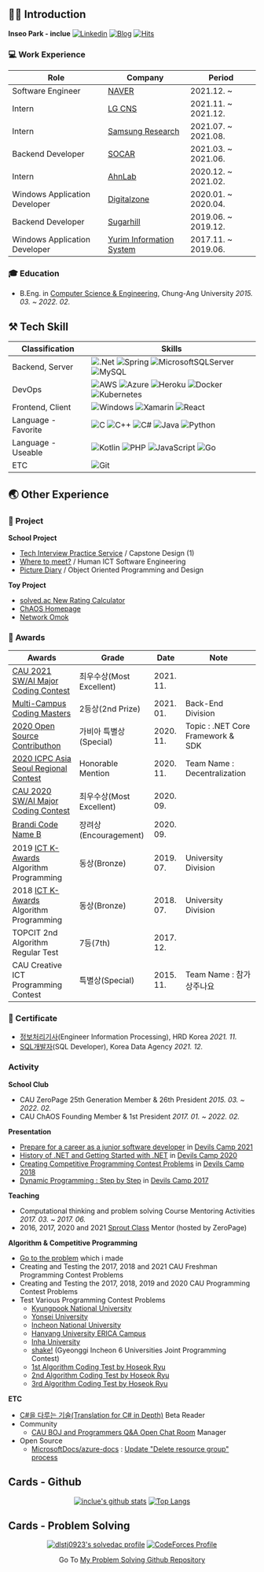 ## 🙋‍♂️ Introduction
**Inseo Park - inclue** 
[![Linkedin](https://img.shields.io/badge/-LinkedIn-blue?style=flat-square&logo=Linkedin&logoColor=white)](https://www.linkedin.com/in/inclue/)
[![Blog](http://img.shields.io/badge/-Tech%20blog-black?style=flat-square&logo=blogger&logoColor=white)](https://inclue.kr/)
[![Hits](https://hits.seeyoufarm.com/api/count/incr/badge.svg?url=https%3A%2F%2Fgithub.com%2Finclue)](https://github.com/inclue)

### 💻 Work Experience
| Role | Company | Period |
|---|---|---|
| Software Engineer |[NAVER](https://navercorp.com/)|2021.12. ~ |
| Intern |[LG CNS](https://lgcns.com/)|2021.11. ~ 2021.12.|
| Intern |[Samsung Research](https://research.samsung.com/)|2021.07. ~ 2021.08.|
| Backend Developer |[SOCAR](https://www.socar.kr/)|2021.03. ~ 2021.06.|
| Intern |[AhnLab](https://www.ahnlab.com/kr/site/main.do)|2020.12. ~ 2021.02.|
| Windows Application Developer |[Digitalzone](http://www.digitalzone.co.kr/index.php)|2020.01. ~ 2020.04.|
| Backend Developer |[Sugarhill](https://www.sugarhill.co.kr/)|2019.06. ~ 2019.12.|
| Windows Application Developer |[Yurim Information System](https://yurim-info.com/)|2017.11. ~ 2019.06.|

### 🎓 Education
 - B.Eng. in [Computer Science & Engineering](https://cse.cau.ac.kr/main.php), Chung-Ang University *2015. 03. ~ 2022. 02.*

## ⚒ Tech Skill
|Classification|Skills|
|---|---|
|Backend, Server|![.Net](https://img.shields.io/badge/.NET-5C2D91?style=for-the-badge&logo=.net&logoColor=white) ![Spring](https://img.shields.io/badge/spring-%236DB33F.svg?style=for-the-badge&logo=spring&logoColor=white) ![MicrosoftSQLServer](https://img.shields.io/badge/Microsoft%20SQL%20Sever-CC2927?style=for-the-badge&logo=microsoft%20sql%20server&logoColor=white) ![MySQL](https://img.shields.io/badge/mysql-%2300f.svg?style=for-the-badge&logo=mysql&logoColor=white)|
|DevOps|![AWS](https://img.shields.io/badge/AWS-%23FF9900.svg?style=for-the-badge&logo=amazon-aws&logoColor=white) ![Azure](https://img.shields.io/badge/azure-%230072C6.svg?style=for-the-badge&logo=azure-devops&logoColor=white) ![Heroku](https://img.shields.io/badge/heroku-%23430098.svg?style=for-the-badge&logo=heroku&logoColor=white) ![Docker](https://img.shields.io/badge/docker-%230db7ed.svg?style=for-the-badge&logo=docker&logoColor=white) ![Kubernetes](https://img.shields.io/badge/kubernetes-%23326ce5.svg?style=for-the-badge&logo=kubernetes&logoColor=white)|
|Frontend, Client|![Windows](https://img.shields.io/badge/Windows-0078D6?style=for-the-badge&logo=windows&logoColor=white) ![Xamarin](https://img.shields.io/badge/Xamarin-3199DC?style=for-the-badge&logo=xamarin&logoColor=white) ![React](https://img.shields.io/badge/react-%2320232a.svg?style=for-the-badge&logo=react&logoColor=%2361DAFB)|
|Language - Favorite|![C](https://img.shields.io/badge/c-%2300599C.svg?style=for-the-badge&logo=c&logoColor=white) ![C++](https://img.shields.io/badge/c++-%2300599C.svg?style=for-the-badge&logo=c%2B%2B&logoColor=white) ![C#](https://img.shields.io/badge/c%23-%23239120.svg?style=for-the-badge&logo=c-sharp&logoColor=white) ![Java](https://img.shields.io/badge/java-%23ED8B00.svg?style=for-the-badge&logo=java&logoColor=white) ![Python](https://img.shields.io/badge/python-3670A0?style=for-the-badge&logo=python&logoColor=ffdd54)|
|Language - Useable|![Kotlin](https://img.shields.io/badge/kotlin-%230095D5.svg?style=for-the-badge&logo=kotlin&logoColor=white) ![PHP](https://img.shields.io/badge/php-%23777BB4.svg?style=for-the-badge&logo=php&logoColor=white) ![JavaScript](https://img.shields.io/badge/javascript-%23323330.svg?style=for-the-badge&logo=javascript&logoColor=%23F7DF1E) ![Go](https://img.shields.io/badge/go-%2300ADD8.svg?style=for-the-badge&logo=go&logoColor=white)|
|ETC|![Git](https://img.shields.io/badge/git-%23F05033.svg?style=for-the-badge&logo=git&logoColor=white)|

## 🌏 Other Experience
### 📝 Project
**School Project**
 - [Tech Interview Practice Service](https://github.com/zeropage/tips) / Capstone Design (1)
 - [Where to meet?](https://github.com/ChristopherJdL/wheretomeet-api) / Human ICT Software Engineering
 - [Picture Diary](https://github.com/inclue/PictureDiary) / Object Oriented Programming and Design

**Toy Project**
 - [solved.ac New Rating Calculator](https://github.com/inclue/SolvedacNewratingCalculator)
 - [ChAOS Homepage](https://github.com/cauchaos/cauchaos.github.io)
 - [Network Omok](https://github.com/ZeroPage/NetworkOmokProject)

### 🏅 Awards
|Awards|Grade|Date|Note|
|---|---|---|---|
|[CAU 2021 SW/AI Major Coding Contest](https://programmers.co.kr/competitions/1736/)|최우수상(Most Excellent)|2021. 11.||
|[Multi-Campus Coding Masters](https://www.multicampus.com/common/board/boardMstr/124386?bltndSno=12351964)|2등상(2nd Prize)|2021. 01.|Back-End Division|
|[2020 Open Source Contributhon](https://www.oss.kr/contributhon_notice/show/bf01f047-eb8e-429a-a986-3560bf6d691e)|가비아 특별상(Special)|2020. 11.|Topic : .NET Core Framework & SDK|
|[2020 ICPC Asia Seoul Regional Contest](http://icpckorea.org/2020-seoul/regional)|Honorable Mention|2020. 11.|Team Name : Decentralization|
|[CAU 2020 SW/AI Major Coding Contest](https://programmers.co.kr/competitions/515/)|최우수상(Most Excellent)|2020. 09.||
|[Brandi Code Name B](https://brandi.goorm.io/assessment/22248/2020-%EB%B8%8C%EB%9E%9C%EB%94%94-%EC%BD%94%EB%94%A9%EB%8C%80%ED%9A%8C-%EC%BD%94%EB%93%9C%EB%84%A4%EC%9E%84b_)|장려상(Encouragement)|2020. 09.||
|2019 [ICT K-Awards](http://kise.or.kr/new/s2/s2_19.php) Algorithm Programming|동상(Bronze)|2019. 07.|University Division|
|2018 [ICT K-Awards](http://kise.or.kr/new/s2/s2_19.php) Algorithm Programming|동상(Bronze)|2018. 07.|University Division|
|TOPCIT 2nd Algorithm Regular Test|7등(7th)|2017. 12.||
|CAU Creative ICT Programming Contest|특별상(Special)|2015. 11.|Team Name : 참가상주나요|

### 📜 Certificate
 - [정보처리기사](https://www.q-net.or.kr/crf005.do?id=crf00505&jmCd=1320)(Engineer Information Processing), HRD Korea *2021. 11.*
 - [SQL개발자](https://www.dataq.or.kr/www/sub/a_04.do)(SQL Developer), Korea Data Agency *2021. 12.*

### Activity
**School Club**
 - CAU ZeroPage 25th Generation Member & 26th President *2015. 03. ~ 2022. 02.*
 - CAU ChAOS Founding Member & 1st President *2017. 01. ~ 2022. 02.*

**Presentation**
 - [Prepare for a career as a junior software developer](https://www.slideshare.net/InseoPark1/sw-249999852) in [Devils Camp 2021](https://wiki.zeropage.org/wiki.php/%EB%8D%B0%EB%B8%94%EC%8A%A4%EC%BA%A0%ED%94%842021)
 - [History of .NET and Getting Started with .NET](https://www.youtube.com/watch?v=yNga0EknOxY) in [Devils Camp 2020](https://wiki.zeropage.org/wiki.php/%EB%8D%B0%EB%B8%94%EC%8A%A4%EC%BA%A0%ED%94%842020)
 - [Creating Competitive Programming Contest Problems](https://www.slideshare.net/InseoPark1/ss-249999760) in [Devils Camp 2018](https://wiki.zeropage.org/wiki.php/%EB%8D%B0%EB%B8%94%EC%8A%A4%EC%BA%A0%ED%94%842018)
 - [Dynamic Programming : Step by Step](https://www.slideshare.net/InseoPark1/dynamic-programming-step-by-step) in [Devils Camp 2017](https://wiki.zeropage.org/wiki.php/%EB%8D%B0%EB%B8%94%EC%8A%A4%EC%BA%A0%ED%94%842017)

**Teaching**
 - Computational thinking and problem solving Course Mentoring Activities *2017. 03. ~ 2017. 06.*
 - 2016, 2017, 2020 and 2021 [Sprout Class](https://wiki.zeropage.org/wiki.php/%EC%83%88%EC%8B%B9%EA%B5%90%EC%8B%A4) Mentor (hosted by ZeroPage)

**Algorithm & Competitive Programming**
 - [Go to the problem](https://www.acmicpc.net/problemset?sort=no_asc&author=dlstj0923&author_type=1) which i made
 - Creating and Testing the 2017, 2018 and 2021 CAU Freshman Programming Contest Problems
 - Creating and Testing the 2017, 2018, 2019 and 2020 CAU Programming Contest Problems
 - Test Various Programming Contest Problems
   - [Kyungpook National University](https://www.acmicpc.net/contest/view/545)
   - [Yonsei University](https://www.acmicpc.net/contest/view/550)
   - [Incheon National University](https://www.acmicpc.net/contest/view/571)
   - [Hanyang University ERICA Campus](https://www.acmicpc.net/contest/view/561)
   - [Inha University](https://www.acmicpc.net/contest/view/579)
   - [shake!](https://www.acmicpc.net/category/detail/2399) (Gyeonggi Incheon 6 Universities Joint Programming Contest)
   - [1st Algorithm Coding Test by Hoseok Ryu](https://www.acmicpc.net/contest/view/557)
   - [2nd Algorithm Coding Test by Hoseok Ryu](https://www.acmicpc.net/contest/view/603)
   - [3rd Algorithm Coding Test by Hoseok Ryu](https://www.acmicpc.net/contest/view/666)

**ETC**
 - [C#을 다루는 기술(Translation for C# in Depth)](http://www.yes24.com/Product/Goods/101511486) Beta Reader
 - Community
   - [CAU BOJ and Programmers Q&A Open Chat Room](https://open.kakao.com/o/gH56Ayoc) Manager
 - Open Source
   - [MicrosoftDocs/azure-docs](https://github.com/MicrosoftDocs/azure-docs) : [Update "Delete resource group" process](https://github.com/MicrosoftDocs/azure-docs/pull/60913)

## Cards - Github
<div align="center">

[![inclue's github stats](https://github-readme-stats.vercel.app/api?username=inclue&show_icons=true&hide_border=true)](https://github.com/inclue)
[![Top Langs](https://github-readme-stats.vercel.app/api/top-langs/?username=inclue&layout=compact)](https://github.com/inclue)

</div>

## Cards - Problem Solving
<div align="center">

[![dlstj0923's solvedac profile](http://mazassumnida.wtf/api/v2/generate_badge?boj=dlstj0923)](https://solved.ac/profile/dlstj0923)
[![CodeForces Profile](http://cf.leed.at?id=inclue)](https://codeforces.com/profile/inclue)

</div>

<div align="center">
 
Go To [My Problem Solving Github Repository](https://github.com/inclue/Algorithm-Solution)

</div>
